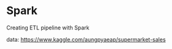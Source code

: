 # Spark

Creating ETL pipeline with Spark

data: https://www.kaggle.com/aungpyaeap/supermarket-sales
